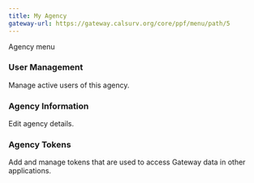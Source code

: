 ```yaml
---
title: My Agency
gateway-url: https://gateway.calsurv.org/core/ppf/menu/path/5
---
```

Agency menu

### User Management
Manage active users of this agency.

### Agency Information
Edit agency details.

### Agency Tokens
Add and manage tokens that are used to access Gateway data in other applications.
